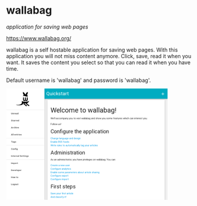 # wallabag
_application for saving web pages_

https://www.wallabag.org/

wallabag is a self hostable application for saving web pages. 
With this application you will not miss content anymore. Click, save, read it when you want. 
It saves the content you select so that you can read it when you have time. 

Default username is 'wallabag' and password is 'wallabag'.

[![](screenshots/0_wallabag_dashboard_small.png)](screenshots/0_wallabag_dashboard.png)
